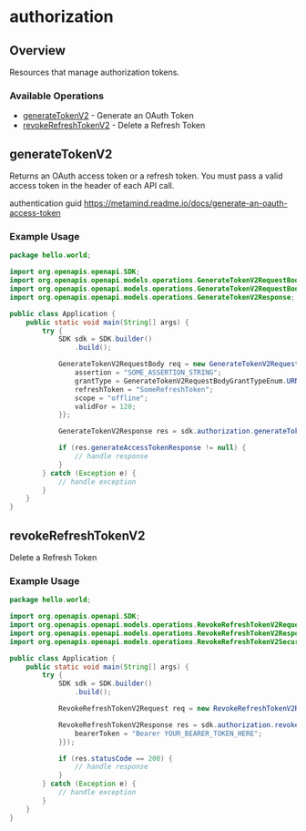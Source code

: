 # authorization

## Overview

Resources that manage authorization tokens.

### Available Operations

* [generateTokenV2](#generatetokenv2) - Generate an OAuth Token
* [revokeRefreshTokenV2](#revokerefreshtokenv2) - Delete a Refresh Token

## generateTokenV2

Returns an OAuth access token or a refresh token. You must pass a valid access token in the header of each API call.

authentication guid
<https://metamind.readme.io/docs/generate-an-oauth-access-token>

### Example Usage

```java
package hello.world;

import org.openapis.openapi.SDK;
import org.openapis.openapi.models.operations.GenerateTokenV2RequestBody;
import org.openapis.openapi.models.operations.GenerateTokenV2RequestBodyGrantTypeEnum;
import org.openapis.openapi.models.operations.GenerateTokenV2Response;

public class Application {
    public static void main(String[] args) {
        try {
            SDK sdk = SDK.builder()
                .build();

            GenerateTokenV2RequestBody req = new GenerateTokenV2RequestBody() {{
                assertion = "SOME_ASSERTION_STRING";
                grantType = GenerateTokenV2RequestBodyGrantTypeEnum.URN_IETF_PARAMS_OAUTH_GRANT_TYPE_JWT_BEARER;
                refreshToken = "SomeRefreshToken";
                scope = "offline";
                validFor = 120;
            }};            

            GenerateTokenV2Response res = sdk.authorization.generateTokenV2(req);

            if (res.generateAccessTokenResponse != null) {
                // handle response
            }
        } catch (Exception e) {
            // handle exception
        }
    }
}
```

## revokeRefreshTokenV2

Delete a Refresh Token

### Example Usage

```java
package hello.world;

import org.openapis.openapi.SDK;
import org.openapis.openapi.models.operations.RevokeRefreshTokenV2Request;
import org.openapis.openapi.models.operations.RevokeRefreshTokenV2Response;
import org.openapis.openapi.models.operations.RevokeRefreshTokenV2Security;

public class Application {
    public static void main(String[] args) {
        try {
            SDK sdk = SDK.builder()
                .build();

            RevokeRefreshTokenV2Request req = new RevokeRefreshTokenV2Request("corrupti");            

            RevokeRefreshTokenV2Response res = sdk.authorization.revokeRefreshTokenV2(req, new RevokeRefreshTokenV2Security("provident") {{
                bearerToken = "Bearer YOUR_BEARER_TOKEN_HERE";
            }});

            if (res.statusCode == 200) {
                // handle response
            }
        } catch (Exception e) {
            // handle exception
        }
    }
}
```
